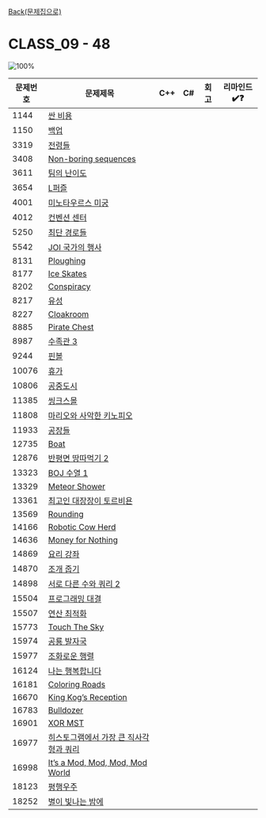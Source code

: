 [Back(문제집으로)](/Workbook/README.md)

# CLASS_09 - 48

![100%](https://progress-bar.xyz/0/?scale=48&title=progress&width=500&color=babaca&suffix=/48)

| 문제번호 | 문제제목                                                       | C++ | C#  | 회고 | 리마인드✔️❓ |
| -------- | -------------------------------------------------------------- | --- | --- | ---- | ------------ |
| 1144     | [싼 비용](https://boj.kr/1144)                                 |     |     |      |              |
| 1150     | [백업](https://boj.kr/1150)                                    |     |     |      |              |
| 3319     | [전령들](https://boj.kr/3319)                                  |     |     |      |              |
| 3408     | [Non-boring sequences](https://boj.kr/3408)                    |     |     |      |              |
| 3611     | [팀의 난이도](https://boj.kr/3611)                             |     |     |      |              |
| 3654     | [L퍼즐](https://boj.kr/3654)                                   |     |     |      |              |
| 4001     | [미노타우르스 미궁](https://boj.kr/4001)                       |     |     |      |              |
| 4012     | [컨벤션 센터](https://boj.kr/4012)                             |     |     |      |              |
| 5250     | [최단 경로들](https://boj.kr/5250)                             |     |     |      |              |
| 5542     | [JOI 국가의 행사](https://boj.kr/5542)                         |     |     |      |              |
| 8131     | [Ploughing](https://boj.kr/8131)                               |     |     |      |              |
| 8177     | [Ice Skates](https://boj.kr/8177)                              |     |     |      |              |
| 8202     | [Conspiracy](https://boj.kr/8202)                              |     |     |      |              |
| 8217     | [유성](https://boj.kr/8217)                                    |     |     |      |              |
| 8227     | [Cloakroom](https://boj.kr/8227)                               |     |     |      |              |
| 8885     | [Pirate Chest](https://boj.kr/8885)                            |     |     |      |              |
| 8987     | [수족관 3](https://boj.kr/8987)                                |     |     |      |              |
| 9244     | [핀볼](https://boj.kr/9244)                                    |     |     |      |              |
| 10076    | [휴가](https://boj.kr/10076)                                   |     |     |      |              |
| 10806    | [공중도시](https://boj.kr/10806)                               |     |     |      |              |
| 11385    | [씽크스몰](https://boj.kr/11385)                               |     |     |      |              |
| 11808    | [마리오와 사악한 키노피오](https://boj.kr/11808)               |     |     |      |              |
| 11933    | [공장들](https://boj.kr/11933)                                 |     |     |      |              |
| 12735    | [Boat](https://boj.kr/12735)                                   |     |     |      |              |
| 12876    | [반평면 땅따먹기 2](https://boj.kr/12876)                      |     |     |      |              |
| 13323    | [BOJ 수열 1](https://boj.kr/13323)                             |     |     |      |              |
| 13329    | [Meteor Shower](https://boj.kr/13329)                          |     |     |      |              |
| 13361    | [최고인 대장장이 토르비욘](https://boj.kr/13361)               |     |     |      |              |
| 13569    | [Rounding](https://boj.kr/13569)                               |     |     |      |              |
| 14166    | [Robotic Cow Herd](https://boj.kr/14166)                       |     |     |      |              |
| 14636    | [Money for Nothing](https://boj.kr/14636)                      |     |     |      |              |
| 14869    | [요리 강좌](https://boj.kr/14869)                              |     |     |      |              |
| 14870    | [조개 줍기](https://boj.kr/14870)                              |     |     |      |              |
| 14898    | [서로 다른 수와 쿼리 2](https://boj.kr/14898)                  |     |     |      |              |
| 15504    | [프로그래밍 대결](https://boj.kr/15504)                        |     |     |      |              |
| 15507    | [연산 최적화](https://boj.kr/15507)                            |     |     |      |              |
| 15773    | [Touch The Sky](https://boj.kr/15773)                          |     |     |      |              |
| 15974    | [공룡 발자국](https://boj.kr/15974)                            |     |     |      |              |
| 15977    | [조화로운 행렬](https://boj.kr/15977)                          |     |     |      |              |
| 16124    | [나는 행복합니다](https://boj.kr/16124)                        |     |     |      |              |
| 16181    | [Coloring Roads](https://boj.kr/16181)                         |     |     |      |              |
| 16670    | [King Kog’s Reception](https://boj.kr/16670)                   |     |     |      |              |
| 16783    | [Bulldozer](https://boj.kr/16783)                              |     |     |      |              |
| 16901    | [XOR MST](https://boj.kr/16901)                                |     |     |      |              |
| 16977    | [히스토그램에서 가장 큰 직사각형과 쿼리](https://boj.kr/16977) |     |     |      |              |
| 16998    | [It’s a Mod, Mod, Mod, Mod World](https://boj.kr/16998)        |     |     |      |              |
| 18123    | [평행우주](https://boj.kr/18123)                               |     |     |      |              |
| 18252    | [별이 빛나는 밤에](https://boj.kr/18252)                       |     |     |      |              |
